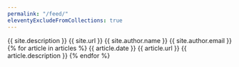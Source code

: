 ```yaml
---
permalink: "/feed/"
eleventyExcludeFromCollections: true
---
```


<?xml version="1.0" encoding="utf-8"?>
<feed xmlns="http://www.w3.org/2005/Atom">
  <title>{{ site.title }}</title>
  <subtitle>{{ site.description }}</subtitle>
  <link href="{{ site.url }}feed/" rel="self"/>
  <link href="{{ site.url }}"/>
  <id>{{ site.url }}</id>
  <author>
    <name>{{ site.author.name }}</name>
    <email>{{ site.author.email }}</email>
  </author>
  {% for article in articles %}
  <entry>
    <title>{{ article.title }}</title>
    <link href="{{ article.url }}"/>
    <updated>{{ article.date }}</updated>
    <id>{{ article.url }}</id>
    <content type="html">{{ article.description }}</content>
  </entry>
  {% endfor %}
</feed>
